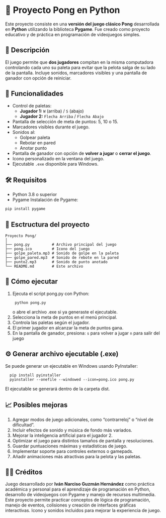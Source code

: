 # 🏓 Proyecto Pong en Python
Este proyecto consiste en una **versión del juego clásico Pong** desarrollada en **Python** utilizando la biblioteca **Pygame**. Fue creado como proyecto educativo y de práctica en programación de videojuegos simples.

## 📌 Descripción
El juego permite que **dos jugadores** compitan en la misma computadora controlando cada uno su paleta para evitar que la pelota salga de su lado de la pantalla. Incluye sonidos, marcadores visibles y una pantalla de ganador con opción de reiniciar.

## 🚀 Funcionalidades
- Control de paletas:
  - **Jugador 1:** `W` (arriba) / `S` (abajo)
  - **Jugador 2:** `Flecha Arriba` / `Flecha Abajo`
- Pantalla de selección de meta de puntos: 5, 10 o 15.
- Marcadores visibles durante el juego.
- Sonidos al:
  - Golpear paleta
  - Rebotar en pared
  - Anotar punto
- Pantalla de ganador con opción de **volver a jugar** o **cerrar el juego**.
- Icono personalizado en la ventana del juego.
- Ejecutable `.exe` disponible para Windows.

## 🛠️ Requisitos
- Python 3.8 o superior
- Pygame
Instalación de Pygame:

```bash
pip install pygame
```
## 📂 Esctructura del proyecto
```
Proyecto Pong/
│
├── pong.py          # Archivo principal del juego
├── pong.ico         # Icono del juego
├── golpe_paleta.mp3 # Sonido de golpe en la paleta
├── golpe_pared.mp3  # Sonido de rebote en la pared
├── punto2.mp3       # Sonido de punto anotado
└── README.md        # Este archivo
```

## 📖 Cómo ejecutar
1. Ejecuta el script pong.py con Python:
    ```
     python pong.py
    ```
   o abre el archivo .exe si ya generaste el ejecutable.
2. Selecciona la meta de puntos en el menú principal.
3. Controla las paletas según el jugador.
4. El primer jugador en alcanzar la meta de puntos gana.
5. En la pantalla de ganador, presiona:
    `s` para volver a jugar
    `n` para salir del juego

## ⚙️ Generar archivo ejecutable (.exe)
Se puede generar un ejecutable en Windows usando PyInstaller:
```
  pip install pyinstaller
  pyinstaller --onefile --windowed --icon=pong.ico pong.py
```
El ejecutable se generará dentro de la carpeta dist.

## 📈 Posibles mejoras
1. Agregar modos de juego adicionales, como “contrarreloj” o “nivel de dificultad”.
2. Incluir efectos de sonido y música de fondo más variados.
3. Mejorar la inteligencia artificial para el jugador 2.
4. Optimizar el juego para distintos tamaños de pantalla y resoluciones.
5. Guardar puntuaciones máximas y estadísticas de juego.
6. Implementar soporte para controles externos o gamepads.
7. Añadir animaciones más atractivas para la pelota y las paletas.

## 👨‍💻 Créditos
Juego desarrollado por **Iván Narciso Guzmán Hernández** como práctica académica y personal para el aprendizaje de programación en Python, desarrollo de videojuegos con Pygame y manejo de recursos multimedia. Este proyecto permite practicar conceptos de lógica de programación, manejo de eventos, colisiones y creación de interfaces gráficas interactivas.
Icono y sonidos incluidos para mejorar la experiencia de juego.
